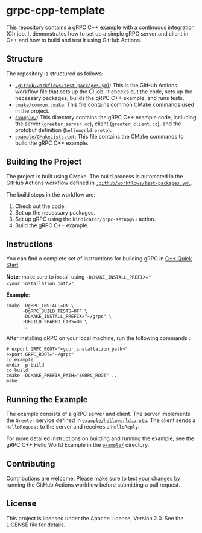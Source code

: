 # grpc-cpp-template

This repository contains a gRPC C++ example with a continuous integration (CI) job. It demonstrates how to set up a simple gRPC server and client in C++ and how to build and test it using GitHub Actions.

## Structure

The repository is structured as follows:

- [`.github/workflows/test-packages.yml`](command:_github.copilot.openRelativePath?%5B%22.github%2Fworkflows%2Ftest-packages.yml%22%5D ".github/workflows/test-packages.yml"): This is the GitHub Actions workflow file that sets up the CI job. It checks out the code, sets up the necessary packages, builds the gRPC C++ example, and runs tests.
- [`cmake/common.cmake`](command:_github.copilot.openRelativePath?%5B%22cmake%2Fcommon.cmake%22%5D "cmake/common.cmake"): This file contains common CMake commands used in the project.
- [`example/`](command:_github.copilot.openRelativePath?%5B%22example%2F%22%5D "example/"): This directory contains the gRPC C++ example code, including the server (`greeter_server.cc`), client (`greeter_client.cc`), and the protobuf definition (`helloworld.proto`).
- [`example/CMakeLists.txt`](command:_github.copilot.openRelativePath?%5B%22example%2FCMakeLists.txt%22%5D "example/CMakeLists.txt"): This file contains the CMake commands to build the gRPC C++ example.

## Building the Project

The project is built using CMake. The build process is automated in the GitHub Actions workflow defined in [`.github/workflows/test-packages.yml`](command:_github.copilot.openSymbolInFile?%5B%22.github%2Fworkflows%2Ftest-packages.yml%22%2C%22.github%2Fworkflows%2Ftest-packages.yml%22%5D ".github/workflows/test-packages.yml").

The build steps in the workflow are:

1. Check out the code.
2. Set up the necessary packages.
3. Set up gRPC using the `hindicator/grpc-setup@v1` action.
4. Build the gRPC C++ example.

## Instructions

You can find a complete set of instructions for building gRPC in [C++ Quick Start][].

**Note**: make sure to install using `-DCMAKE_INSTALL_PREFIX="<your_installation_path>"`.

**Example**:
```
cmake -DgRPC_INSTALL=ON \                    
      -DgRPC_BUILD_TESTS=OFF \
      -DCMAKE_INSTALL_PREFIX="~/grpc" \
      -DBUILD_SHARED_LIBS=ON \
      ..
```

After installing gRPC on your local machine,
run the following commands :
```
# export GRPC_ROOT="<your_installation_path>"
export GRPC_ROOT="~/grpc"
cd example
mkdir -p build
cd build
cmake -DCMAKE_PREFIX_PATH="$GRPC_ROOT" ..
make
```


[C++ Quick Start]: https://grpc.io/docs/languages/cpp/quickstart


## Running the Example

The example consists of a gRPC server and client. The server implements the `Greeter` service defined in [`example/helloworld.proto`](command:_github.copilot.openSymbolInFile?%5B%22example%2Fhelloworld.proto%22%2C%22example%2Fhelloworld.proto%22%5D "example/helloworld.proto"). The client sends a `HelloRequest` to the server and receives a `HelloReply`.

For more detailed instructions on building and running the example, see the gRPC C++ Hello World Example in the [`example/`](command:_github.copilot.openRelativePath?%5B%22example%2F%22%5D "example/") directory.

## Contributing

Contributions are welcome. Please make sure to test your changes by running the GitHub Actions workflow before submitting a pull request.

## License

This project is licensed under the Apache License, Version 2.0. See the LICENSE file for details.